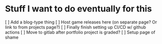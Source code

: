 # Stuff I want to do eventually for this

[ ] Add a blog-type thing
[ ] Host game releases here (on separate page? Or link to from projects page?)
[ ] Finally finish setting up CI/CD w/ github actions
[ ] Move to gitlab after portfolio project is graded?
[ ] Setup page of shame
